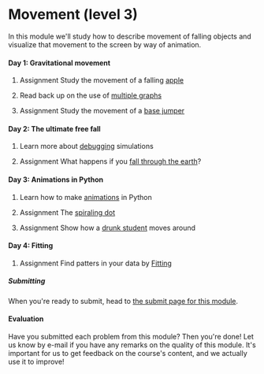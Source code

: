 # Movement (level 3)

In this module we'll study how to describe movement of falling objects and visualize that movement to the screen by way of animation.

#### Day 1: Gravitational movement

1. <span class="badge badge-primary">Assignment</span> Study the movement of a falling [apple](/movement/apple)

2. Read back up on the use of [multiple graphs](/python/plotting)

3. <span class="badge badge-primary">Assignment</span> Study the movement of a [base jumper](/movement/basejump)

#### Day 2: The ultimate free fall

1. Learn more about [debugging](/reference/debugging) simulations

2. <span class="badge badge-primary">Assignment</span> What happens if you [fall through the earth](/movement/freefall)?

#### Day 3: Animations in Python

1. Learn how to make [animations](/python/animations) in Python

2. <span class="badge badge-primary">Assignment</span> The [spiraling dot](/movement/dot)

3. <span class="badge badge-primary">Assignment</span> Show how a [drunk student](/movement/student) moves around

#### Day 4: Fitting

1. <span class="badge badge-primary">Assignment</span> Find patters in your data by [Fitting](/movement/fitting)

##### Submitting

When you're ready to submit, head to [the submit page for this module](/text/movement).

#### Evaluation

Have you submitted each problem from this module? Then you're done! Let us know by e-mail if you have any remarks on the quality of this module. It's important for us to get feedback on the course's content, and we actually use it to improve!
